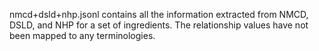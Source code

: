 nmcd+dsld+nhp.jsonl contains all the information extracted from NMCD, DSLD, and NHP for a set of ingredients. The relationship values have not been mapped to any terminologies.
